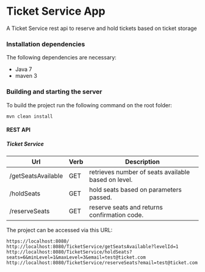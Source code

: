 # Ticket Service App #

A Ticket Service rest api to reserve and hold tickets based on ticket storage

### Installation dependencies ###

The following dependencies are necessary: 

 - Java 7
 - maven 3


### Building and starting the server ###

To build the project run the following command on the root folder:

    mvn clean install 


#### REST API ####

##### Ticket Service #####

Url           |Verb          | Description
--------------|------------- | -------------
/getSeatsAvailable |GET          | retrieves number of seats available based on level.
/holdSeats |GET          | hold seats based on parameters passed.
/reserveSeats |GET          | reserve seats and returns confirmation code.


The project can be accessed via this URL:

   	https://localhost:8080/
	http://localhost:8080/TicketService/getSeatsAvailable?levelId=1
	http://localhost:8080/TicketService/holdSeats?seats=6&minLevel=1&maxLevel=3&email=test@ticket.com
	http://localhost:8080/TicketService/reserveSeats?email=test@ticket.com
	
